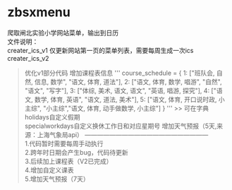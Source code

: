 # zbsxmenu
爬取闸北实验小学网站菜单，输出到日历  
 文件说明：      
 creater_ics_v1 仅更新网站第一页的菜单列表，需要每周生成一次ics    
 creater_ics_v2 
 > 优化v1部分代码
 增加课程表信息
''' 
    course_schedule = {
        1: ["班队会, 自然, 信息, 数学", "语文, 体育, 道法"],
        2: ["语文, 体育, 数学, 唱游", "自然", "语文", "写字"],
        3: ["体综, 美术, 语文, 语文", "英语, 唱游, 探究"],
        4: ["语文, 数学, 体育, 英语", "语文, 道法, 美术"],
        5: ["语文, 体育, 开口说时政, 小主综", "小主综","语文, 体育, 动手做数学, 小主综"]
    }
''' 
	>> 可在字典holidays自定义假期  
	 specialworkdays自定义换休工作日和对应星期号
  增加天气预报（5天,来源：上海气象局api）
    ————————————————————      
 1.代码暂时需要每周手动执行  
 2.跨年时日期会产生bug，代码待更新  
 3.后续加上课程表（V2已完成）  
 4.增加自定义课表  
 5.增加天气预报（7天）  
